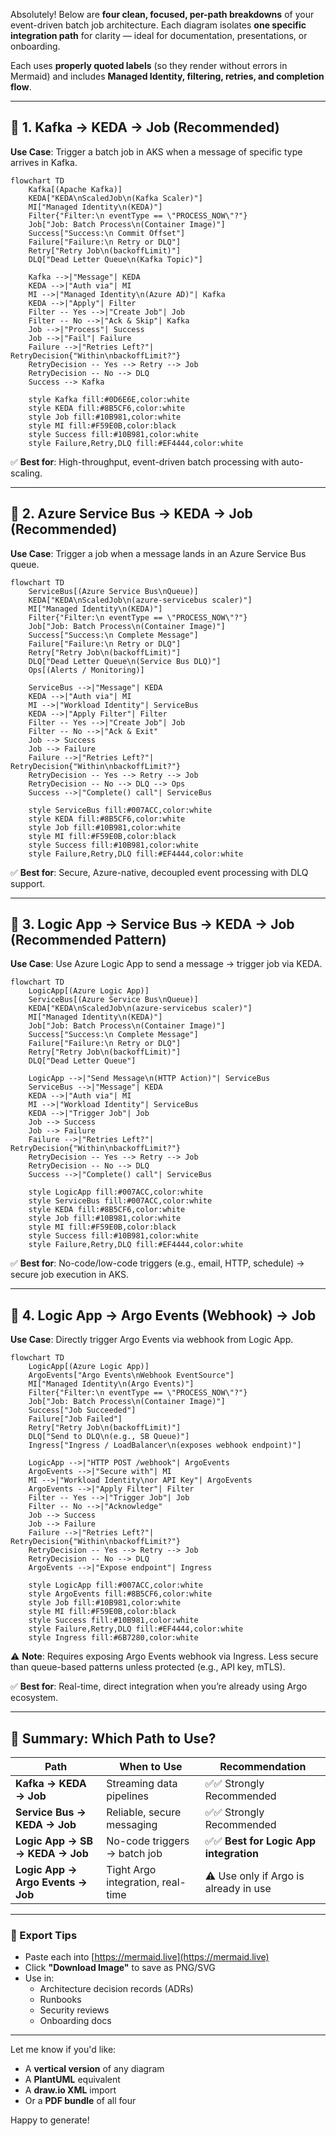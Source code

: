 Absolutely! Below are **four clean, focused, per-path breakdowns** of your event-driven batch job architecture. Each diagram isolates **one specific integration path** for clarity — ideal for documentation, presentations, or onboarding.

Each uses **properly quoted labels** (so they render without errors in Mermaid) and includes **Managed Identity, filtering, retries, and completion flow**.

---

## 🔹 **1. Kafka → KEDA → Job (Recommended)**

**Use Case**: Trigger a batch job in AKS when a message of specific type arrives in Kafka.

```mermaid
flowchart TD
    Kafka[(Apache Kafka)]
    KEDA["KEDA\nScaledJob\n(Kafka Scaler)"]
    MI["Managed Identity\n(KEDA)"]
    Filter{"Filter:\n eventType == \"PROCESS_NOW\"?"}
    Job["Job: Batch Process\n(Container Image)"]
    Success["Success:\n Commit Offset"]
    Failure["Failure:\n Retry or DLQ"]
    Retry["Retry Job\n(backoffLimit)"]
    DLQ["Dead Letter Queue\n(Kafka Topic)"]

    Kafka -->|"Message"| KEDA
    KEDA -->|"Auth via"| MI
    MI -->|"Managed Identity\n(Azure AD)"| Kafka
    KEDA -->|"Apply"| Filter
    Filter -- Yes -->|"Create Job"| Job
    Filter -- No -->|"Ack & Skip"| Kafka
    Job -->|"Process"| Success
    Job -->|"Fail"| Failure
    Failure -->|"Retries Left?"| RetryDecision{"Within\nbackoffLimit?"}
    RetryDecision -- Yes --> Retry --> Job
    RetryDecision -- No --> DLQ
    Success --> Kafka

    style Kafka fill:#0D6E6E,color:white
    style KEDA fill:#8B5CF6,color:white
    style Job fill:#10B981,color:white
    style MI fill:#F59E0B,color:black
    style Success fill:#10B981,color:white
    style Failure,Retry,DLQ fill:#EF4444,color:white
```

✅ **Best for**: High-throughput, event-driven batch processing with auto-scaling.

---

## 🔹 **2. Azure Service Bus → KEDA → Job (Recommended)**

**Use Case**: Trigger a job when a message lands in an Azure Service Bus queue.

```mermaid
flowchart TD
    ServiceBus[(Azure Service Bus\nQueue)]
    KEDA["KEDA\nScaledJob\n(azure-servicebus scaler)"]
    MI["Managed Identity\n(KEDA)"]
    Filter{"Filter:\n eventType == \"PROCESS_NOW\"?"}
    Job["Job: Batch Process\n(Container Image)"]
    Success["Success:\n Complete Message"]
    Failure["Failure:\n Retry or DLQ"]
    Retry["Retry Job\n(backoffLimit)"]
    DLQ["Dead Letter Queue\n(Service Bus DLQ)"]
    Ops[(Alerts / Monitoring)]

    ServiceBus -->|"Message"| KEDA
    KEDA -->|"Auth via"| MI
    MI -->|"Workload Identity"| ServiceBus
    KEDA -->|"Apply Filter"| Filter
    Filter -- Yes -->|"Create Job"| Job
    Filter -- No -->|"Ack & Exit"
    Job --> Success
    Job --> Failure
    Failure -->|"Retries Left?"| RetryDecision{"Within\nbackoffLimit?"}
    RetryDecision -- Yes --> Retry --> Job
    RetryDecision -- No --> DLQ --> Ops
    Success -->|"Complete() call"| ServiceBus

    style ServiceBus fill:#007ACC,color:white
    style KEDA fill:#8B5CF6,color:white
    style Job fill:#10B981,color:white
    style MI fill:#F59E0B,color:black
    style Success fill:#10B981,color:white
    style Failure,Retry,DLQ fill:#EF4444,color:white
```

✅ **Best for**: Secure, Azure-native, decoupled event processing with DLQ support.

---

## 🔹 **3. Logic App → Service Bus → KEDA → Job (Recommended Pattern)**

**Use Case**: Use Azure Logic App to send a message → trigger job via KEDA.

```mermaid
flowchart TD
    LogicApp[(Azure Logic App)]
    ServiceBus[(Azure Service Bus\nQueue)]
    KEDA["KEDA\nScaledJob\n(azure-servicebus scaler)"]
    MI["Managed Identity\n(KEDA)"]
    Job["Job: Batch Process\n(Container Image)"]
    Success["Success:\n Complete Message"]
    Failure["Failure:\n Retry or DLQ"]
    Retry["Retry Job\n(backoffLimit)"]
    DLQ["Dead Letter Queue"]

    LogicApp -->|"Send Message\n(HTTP Action)"| ServiceBus
    ServiceBus -->|"Message"| KEDA
    KEDA -->|"Auth via"| MI
    MI -->|"Workload Identity"| ServiceBus
    KEDA -->|"Trigger Job"| Job
    Job --> Success
    Job --> Failure
    Failure -->|"Retries Left?"| RetryDecision{"Within\nbackoffLimit?"}
    RetryDecision -- Yes --> Retry --> Job
    RetryDecision -- No --> DLQ
    Success -->|"Complete() call"| ServiceBus

    style LogicApp fill:#007ACC,color:white
    style ServiceBus fill:#007ACC,color:white
    style KEDA fill:#8B5CF6,color:white
    style Job fill:#10B981,color:white
    style MI fill:#F59E0B,color:black
    style Success fill:#10B981,color:white
    style Failure,Retry,DLQ fill:#EF4444,color:white
```

✅ **Best for**: No-code/low-code triggers (e.g., email, HTTP, schedule) → secure job execution in AKS.

---

## 🔹 **4. Logic App → Argo Events (Webhook) → Job**

**Use Case**: Directly trigger Argo Events via webhook from Logic App.

```mermaid
flowchart TD
    LogicApp[(Azure Logic App)]
    ArgoEvents["Argo Events\nWebhook EventSource"]
    MI["Managed Identity\n(Argo Events)"]
    Filter{"Filter:\n eventType == \"PROCESS_NOW\"?"}
    Job["Job: Batch Process\n(Container Image)"]
    Success["Job Succeeded"]
    Failure["Job Failed"]
    Retry["Retry Job\n(backoffLimit)"]
    DLQ["Send to DLQ\n(e.g., SB Queue)"]
    Ingress["Ingress / LoadBalancer\n(exposes webhook endpoint)"]

    LogicApp -->|"HTTP POST /webhook"| ArgoEvents
    ArgoEvents -->|"Secure with"| MI
    MI -->|"Workload Identity\nor API Key"| ArgoEvents
    ArgoEvents -->|"Apply Filter"| Filter
    Filter -- Yes -->|"Trigger Job"| Job
    Filter -- No -->|"Acknowledge"
    Job --> Success
    Job --> Failure
    Failure -->|"Retries Left?"| RetryDecision{"Within\nbackoffLimit?"}
    RetryDecision -- Yes --> Retry --> Job
    RetryDecision -- No --> DLQ
    ArgoEvents -->|"Expose endpoint"| Ingress

    style LogicApp fill:#007ACC,color:white
    style ArgoEvents fill:#8B5CF6,color:white
    style Job fill:#10B981,color:white
    style MI fill:#F59E0B,color:black
    style Success fill:#10B981,color:white
    style Failure,Retry,DLQ fill:#EF4444,color:white
    style Ingress fill:#6B7280,color:white
```

⚠️ **Note**: Requires exposing Argo Events webhook via Ingress. Less secure than queue-based patterns unless protected (e.g., API key, mTLS).

✅ **Best for**: Real-time, direct integration when you’re already using Argo ecosystem.

---

## 📌 Summary: Which Path to Use?

| Path | When to Use | Recommendation |
|------|-------------|----------------|
| **Kafka → KEDA → Job** | Streaming data pipelines | ✅✅ Strongly Recommended |
| **Service Bus → KEDA → Job** | Reliable, secure messaging | ✅✅ Strongly Recommended |
| **Logic App → SB → KEDA → Job** | No-code triggers → batch job | ✅✅ **Best for Logic App integration** |
| **Logic App → Argo Events → Job** | Tight Argo integration, real-time | ⚠️ Use only if Argo is already in use |

---

### 📎 Export Tips

- Paste each into [https://mermaid.live](https://mermaid.live)
- Click **"Download Image"** to save as PNG/SVG
- Use in:
  - Architecture decision records (ADRs)
  - Runbooks
  - Security reviews
  - Onboarding docs

---

Let me know if you'd like:
- A **vertical version** of any diagram
- A **PlantUML** equivalent
- A **draw.io XML** import
- Or a **PDF bundle** of all four

Happy to generate!